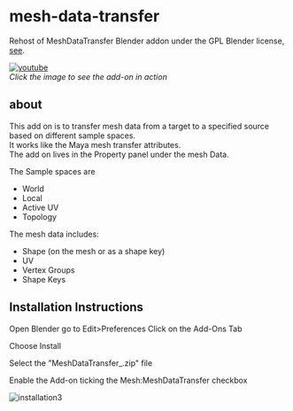 # mesh-data-transfer
Rehost of MeshDataTransfer Blender addon under the GPL Blender license, [see](https://www.blender.org/about/license/).  

[![youtube](https://img.youtube.com/vi/CvMeK_IIw-Y/0.jpg)](https://www.youtube.com/watch?v=CvMeK_IIw-Y)  
_Click the image to see the add-on in action_

## about
This add on is to transfer mesh data from a target to a specified source based on different sample spaces.  
It works like the Maya mesh transfer attributes.  
The add on lives in the Property panel under the mesh Data.  

The Sample spaces are 
- World
- Local
- Active UV
- Topology

The mesh data includes:
- Shape (on the mesh or as a shape key)
- UV
- Vertex Groups
- Shape Keys

## Installation Instructions

Open Blender go to Edit>Preferences Click on the Add-Ons Tab

Choose Install

Select the "MeshDataTransfer_<version>.zip" file

Enable the Add-on ticking the Mesh:MeshDataTransfer checkbox

![installation3](https://github.com/user-attachments/assets/4748fdf5-1867-45f7-a367-4c2a65cacdd6)
